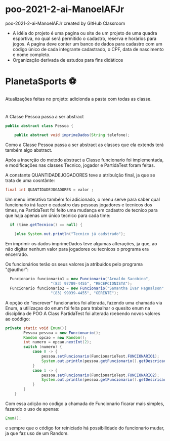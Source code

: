 # poo-2021-2-ai-ManoelAFJr
poo-2021-2-ai-ManoelAFJr created by GitHub Classroom
* A idéia do projeto é uma pagina ou site de um projeto de uma quadra esportiva, no qual será permitido o cadastro, reserva e horários para jogos. A pagina deve conter um banco de dados para cadastro com um código único de cada integrante cadastrado, o CPF, data de nascimento e nome completo.
* Organização derivada de estudos para fins didáticos 
#
# PlanetaSports ⚽

Atualizações feitas no projeto:
adicionda a pasta com todas as classe.
#


A Classe Pessoa passa a ser abstract 
```Java
public abstract class Pessoa {

    public abstract void imprimeDados(String telefone);

```
Como a Classe Pessoa passa a ser abstract as classes que ela extends terá também algo abstract.

Após a inserção do metodo abstract a Classe funcionario foi implementada, e modificações nas classes Tecnico, jogador e PartidaTest foram feitas.

A constante QUANTIDADEJOGADORES teve a atribuíção final, ja que se trata de uma cosntânte:
```Java
final int QUANTIDADEJOGADORES = valor ;
```
Um menu interativo também foi adicionado, o menu serve para saber qual funcionario irá fazer o cadastro das pessoas jogadores e tecnicos dos times, na PartidaTest foi feito uma mudança em cadastro de tecnico para que haja apenas um único tecnico para cada time:
```java
  if (time.getTecnico() == null) {
  
    }else System.out.println("Tecnico já cadstrado");
```
Em imprimir os dados imprimeDados teve algumas alterações, ja que, ao não digitar nenhum valor para jogadores ou tecnicos o programa era encerrado.

Os funcionários terão os seus valores ja atribuídos pelo programa "@author":
```Java
  Funcionario funcionario1 = new Funcionario("Arnaldo Sacobino",
                    "(83) 97789-4455", "RECEPCIONISTA");
  Funcionario funcionario2 = new Funcionario("Samantha Ivar Hagnalson",
                    "(83) 99939-4455", "GERENTE");
```
A opção de "escrever" funcionarios foi alterada, fazendo uma chamada via Enum, a utilizaçao do enum foi feita para trabalhar o quesito enum na disciplina de POO
 A Class PartidaTest foi alterada rcebendo novos valores ao coódigo:
```java
private static void Enum(){
        Pessoa pessoa = new Funcionario();
        Random opcao = new Random();
        int numero = opcao.nextInt(2);
        switch (numero) {
            case 0 -> {
                pessoa.setFuncionario(FuncionarioTest.FUNCIONARIO1);
                System.out.println(pessoa.getFuncionario().getDescricao());
            }
            case 1 -> {
                pessoa.setFuncionario(FuncionarioTest.FUNCIONARIO2);
                System.out.println(pessoa.getFuncionario().getDescricao());
            }
        }
    }
```
Com essa adição no codigo a chamada de Funcionario ficarar mais simples, fazendo o uso de apenas:
```java
Enum();
```
e sempre que o código for reiniciado há possibilidade do funcionario mudar, ja que faz uso de um Random.
